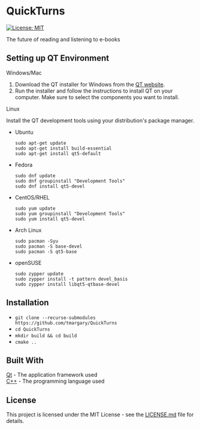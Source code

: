 # QuickTurns

[![License: MIT](https://img.shields.io/badge/License-MIT-yellow.svg)](https://opensource.org/licenses/MIT)

The future of reading and listening to e-books

## Setting up QT Environment

Windows/Mac

1. Download the QT installer for Windows from the [QT website](https://www.qt.io/download).
2. Run the installer and follow the instructions to install QT on your computer. Make sure to select the components you want to install.

Linux

Install the QT development tools using your distribution's package manager.

- Ubuntu
    ```
    sudo apt-get update
    sudo apt-get install build-essential
    sudo apt-get install qt5-default
    ```
- Fedora
    ```
    sudo dnf update
    sudo dnf groupinstall "Development Tools"
    sudo dnf install qt5-devel
    ```
- CentOS/RHEL
    ```
    sudo yum update
    sudo yum groupinstall "Development Tools"
    sudo yum install qt5-devel
    ```
- Arch Linux
    ```
    sudo pacman -Syu
    sudo pacman -S base-devel
    sudo pacman -S qt5-base
    ```
- openSUSE
    ```
    sudo zypper update
    sudo zypper install -t pattern devel_basis
    sudo zypper install libqt5-qtbase-devel
    ```

## Installation
- `git clone --recurse-submodules https://github.com/tmargary/QuickTurns`
- `cd QuickTurns`
- `mkdir build && cd build`
- `cmake ..`

## Built With
[Qt](https://www.qt.io/) - The application framework used</br>
[C++](https://en.wikipedia.org/wiki/C%2B%2B) - The programming language used

## License
This project is licensed under the MIT License - see the [LICENSE.md](https://github.com/tmargary/QuickTurns/blob/main/LICENSE) file for details.
